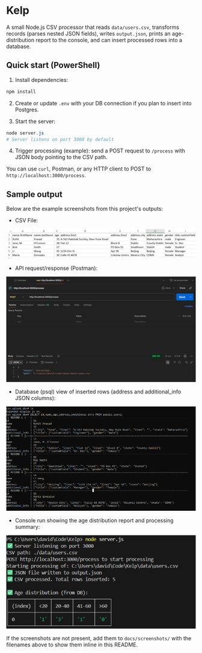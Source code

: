 # Kelp

A small Node.js CSV processor that reads `data/users.csv`, transforms records (parses nested JSON fields), writes `output.json`, prints an age-distribution report to the console, and can insert processed rows into a database.


## Quick start (PowerShell)

1. Install dependencies:

```powershell
npm install
```

2. Create or update `.env` with your DB connection if you plan to insert into Postgres.

3. Start the server:

```powershell
node server.js
# Server listens on port 3000 by default
```

4. Trigger processing (example): send a POST request to `/process` with JSON body pointing to the CSV path. 

You can use `curl`, Postman, or any HTTP client to POST to `http://localhost:3000/process`.

## Sample output
Below are the example screenshots from this project's outputs:

- CSV File:

![CSV File](readmeImage/csv.png)

- API request/response (Postman):

![API Request/Response](readmeImage/Postman.png)

- Database (psql) view of inserted rows (address and additional_info JSON columns):

![Database output](readmeImage/Postgres.png)

- Console run showing the age distribution report and processing summary:

![Console output](readmeImage/console.png)

If the screenshots are not present, add them to `docs/screenshots/` with the filenames above to show them inline in this README.

